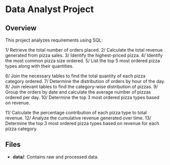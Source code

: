 # Data Analyst Project
## Overview
This project analyzes requirements using SQL:

1/ Retrieve the total number of orders placed.
2/ Calculate the total revenue generated from pizza sales.
3/ Identify the highest-priced pizza.
4/ Identify the most common pizza size ordered.
5/ List the top 5 most ordered pizza types along with their quantities.


6/ Join the necessary tables to find the total quantity of each pizza category ordered.
7/ Determine the distribution of orders by hour of the day.
8/ Join relevant tables to find the category-wise distribution of pizzas.
9/ Group the orders by date and calculate the average number of pizzas ordered per day.
10/ Determine the top 3 most ordered pizza types based on revenue.


11/ Calculate the percentage contribution of each pizza type to total revenue.
12/ Analyze the cumulative revenue generated over time.
13/ Determine the top 3 most ordered pizza types based on revenue for each pizza category.
## Files
- **data/**: Contains raw and processed data.
